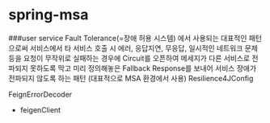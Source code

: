 # spring-msa

###user service
Fault Tolerance(=장애 허용 시스템) 에서 사용되는 대표적인 패턴으로써 서비스에서 타 서비스 호출 시 에러, 응답지연, 무응답, 
일시적인 네트워크 문제 등을 요청이 무작위로 실패하는 경우에 Circuit를 오픈하여 메세지가 다른 서비스로 전파되지 못하도록 막고 미리 정의해놓은 
Fallback Response를 보내어 서비스 장애가 전파되지 않도록 하는 패턴 (대표적으로 MSA 환경에서 사용)
Resilience4JConfig

FeignErrorDecoder
- feigenClient 

